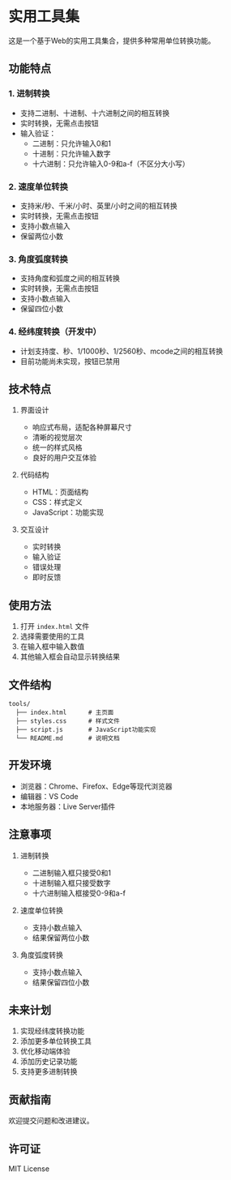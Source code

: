 # 实用工具集

这是一个基于Web的实用工具集合，提供多种常用单位转换功能。

## 功能特点

### 1. 进制转换
- 支持二进制、十进制、十六进制之间的相互转换
- 实时转换，无需点击按钮
- 输入验证：
  - 二进制：只允许输入0和1
  - 十进制：只允许输入数字
  - 十六进制：只允许输入0-9和a-f（不区分大小写）

### 2. 速度单位转换
- 支持米/秒、千米/小时、英里/小时之间的相互转换
- 实时转换，无需点击按钮
- 支持小数点输入
- 保留两位小数

### 3. 角度弧度转换
- 支持角度和弧度之间的相互转换
- 实时转换，无需点击按钮
- 支持小数点输入
- 保留四位小数

### 4. 经纬度转换（开发中）
- 计划支持度、秒、1/1000秒、1/2560秒、mcode之间的相互转换
- 目前功能尚未实现，按钮已禁用

## 技术特点

1. 界面设计
   - 响应式布局，适配各种屏幕尺寸
   - 清晰的视觉层次
   - 统一的样式风格
   - 良好的用户交互体验

2. 代码结构
   - HTML：页面结构
   - CSS：样式定义
   - JavaScript：功能实现

3. 交互设计
   - 实时转换
   - 输入验证
   - 错误处理
   - 即时反馈

## 使用方法

1. 打开 `index.html` 文件
2. 选择需要使用的工具
3. 在输入框中输入数值
4. 其他输入框会自动显示转换结果

## 文件结构

```
tools/
  ├── index.html      # 主页面
  ├── styles.css      # 样式文件
  ├── script.js       # JavaScript功能实现
  └── README.md       # 说明文档
```

## 开发环境

- 浏览器：Chrome、Firefox、Edge等现代浏览器
- 编辑器：VS Code
- 本地服务器：Live Server插件

## 注意事项

1. 进制转换
   - 二进制输入框只接受0和1
   - 十进制输入框只接受数字
   - 十六进制输入框接受0-9和a-f

2. 速度单位转换
   - 支持小数点输入
   - 结果保留两位小数

3. 角度弧度转换
   - 支持小数点输入
   - 结果保留四位小数

## 未来计划

1. 实现经纬度转换功能
2. 添加更多单位转换工具
3. 优化移动端体验
4. 添加历史记录功能
5. 支持更多进制转换

## 贡献指南

欢迎提交问题和改进建议。

## 许可证

MIT License 